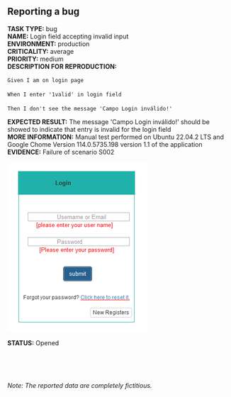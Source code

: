 ## Reporting a bug



**TASK TYPE:** bug <br>
**NAME:** Login field accepting invalid input<br>
**ENVIRONMENT:** production<br>
**CRITICALITY:** average<br>
**PRIORITY:** medium<br>
**DESCRIPTION FOR REPRODUCTION:** 

    Given I am on login page

    When I enter '1valid' in login field

    Then I don't see the message 'Campo Login inválido!'

**EXPECTED RESULT:** The message 'Campo Login inválido!' should be showed to indicate that entry is invalid for the login field<br>
**MORE INFORMATION:** Manual test performed on Ubuntu 22.04.2 LTS and Google Chome Version 114.0.5735.198 version 1.1 of the application<br>
**EVIDENCE:** Failure of scenario S002 

![Fake image evidence](/evidence.png)

**STATUS:** Opened <br>

<br>
<br>
<br>

*Note: The reported data are completely fictitious.*